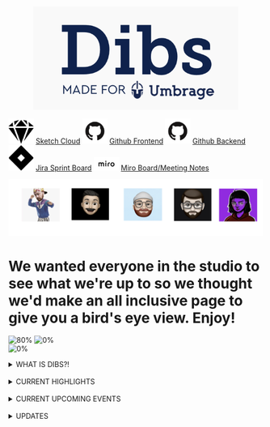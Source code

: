 <p align="center"> 
  <img src="dibs.png">
</p>


<img src="sketch.png" width="50"> [Sketch Cloud](https://www.sketch.com/s/29b12cf5-0b5d-4af9-aaa9-eb4a1d4fae0e)
<img src="github.png" width="50"> [Github Frontend](https://github.com/Umbrage-Studios/march-cohort-frontend)
<img src="github.png" width="50"> [Github Backend](https://github.com/Umbrage-Studios/march-cohort-backend)
<img src="jira.png" width="50"> [Jira Sprint Board](https://umbrage.atlassian.net/jira/software/projects/DIBS/boards/36)
<img src="miro.png" width="50"> [Miro Board/Meeting Notes](https://miro.com/app/board/uXjVO8nKJnI=/)

<div class="row">
<p align="center"> <img src="team.png">
 </p>
 </div> 
 
# We wanted everyone in the studio to see what we're up to so we thought we'd make an all inclusive page to give you a bird's eye view. Enjoy!



![80%](https://progress-bar.dev/80/?title=Sprint_1_Completed )
![0%](https://progress-bar.dev/0/?title=Sprint_2_Completed )  
![0%](https://progress-bar.dev/0/?title=Sprint_3_Completed )


<details><summary>WHAT IS DIBS?!</summary>
Umbrage as a studio will be moving into a new office space as most of you know already. <br>
One of the issues that has constantly been a pain point in the current space has been <br>
scheduling time to utilize conference rooms and conflicts around planning for room usage. <br>
As a group, we have been tasked with coming up with a solution to figuring out how to best <br>
address this issue. More specifically, we are building out a software solution that will <br>
give a user the ability to book a time slot for one of four rooms in the new upstairs space. <br>
Dibs, the name of the software we have started to build, will integrate easily with google <br>
calendar and give a user the ability to book a room in the Dibs application and have it <br>
show up as an event in google calendar.
</details>  

<br>

<details><summary>CURRENT HIGHLIGHTS </summary>

- Finalized Sprint 2 backlog planning with Sprint 3 almost completed  <span style='font-size:50px;'>&#128074;</span> <br>
- Aivory and Daniel (Design) have validated all designs necessary for MVP (WOOOHOOO!)  <span style='font-size:50px;'>&#128074;</span> <br>
- Uly and Colton (Devs) are finalizing login functionality   <span style='font-size:50px;'>&#128074;</span> <br>

</details>  
  
<br>


<details><summary>CURRENT UPCOMING EVENTS </summary>



 - <mark> Sprint Demo 5/3/2022 @ 2pm </mark> <br>

 - <mark> Sprint Retro 5/3/2022 @ 2:30pm </mark> <br>

 - <mark> Start of Sprint 2 5/4/2022 </mark> <br>


</details>

<br>

 

<details><summary>UPDATES</summary>
  
  
  
  <table style="width:100%">
  <tr>
    <th>April 29th, 2022</th>
  </tr>
  <tr>
    <td>Two days left in sprint one and things are starting to really pick up with the Dibs project. Uly and Colton <br> 
have been hard at work with implementing the login functionality. The look of the login page and authentication <br>
flow is simple and easy to follow and has been coming together with very few hiccups. Daniel and Aivory have really <br>
stretched their design abilities and knocked it out of the park when it came to the design of the login page UI and <br>
contributed a massive amount to the authentication app flow. The devs are well on their way to completing all planned <br>
user stories and tasks. Below is a burndown chart that shows just how well Colton and Uly have been pacing themselves <br>
through this sprint. The grey line indicates the ideal pace or completion rate compared to outstanding work still left <br>
to complete. We plan to have a demo of what we have completed thus far on Tuesday of next week 5/2/2022. Everyone is <br>
welcome to join to check out what we accomplished for our first sprint!</td> 
  </tr>
</table>
 

</details>
  
